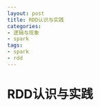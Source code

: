 ```yaml
---
layout: post
title: RDD认识与实践
categories:
- 逻辑与现象
- spark
tags:
- spark
- rdd
---
```


RDD认识与实践
============
